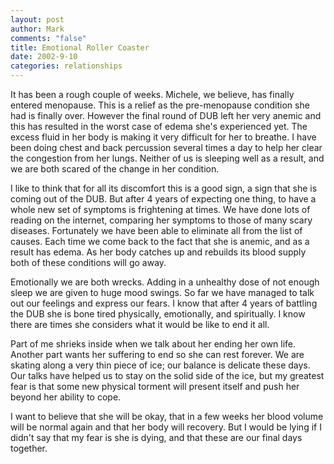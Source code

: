 ```yaml
--- 
layout: post
author: Mark
comments: "false"
title: Emotional Roller Coaster
date: 2002-9-10
categories: relationships
---
```

It has been a rough couple of weeks. Michele, we believe, has finally entered menopause. This is a relief as the pre-menopause condition she had is finally over. However the final round of DUB left her very anemic and this has resulted in the worst case of edema she's experienced yet. The excess fluid in her body is making it very difficult for her to breathe. I have been doing chest and back percussion several times a day to help her clear the congestion from her lungs. Neither of us is sleeping well as a result, and we are both scared of the change in her condition.

I like to think that for all its discomfort this is a good sign, a sign that she is coming out of the DUB. But after 4 years of expecting one thing, to have a whole new set of symptoms is frightening at times. We have done lots of reading on the internet, comparing her symptoms to those of many scary diseases. Fortunately we have been able to eliminate all from the list of causes. Each time we come back to the fact that she is anemic, and as a result has edema. As her body catches up and rebuilds its blood supply both of these conditions will go away.

Emotionally we are both wrecks. Adding in a unhealthy dose of not enough sleep we are given to huge mood swings. So far we have managed to talk out our feelings and express our fears. I know that after 4 years of battling the DUB she is bone tired physically, emotionally, and spiritually. I know there are times she considers what it would be like to end it all.

Part of me shrieks inside when we talk about her ending her own life. Another part wants her suffering to end so she can rest forever. We are skating along a very thin piece of ice; our balance is delicate these days. Our talks have helped us to stay on the solid side of the ice, but my greatest fear is that some new physical torment will present itself and push her beyond her ability to cope.

I want to believe that she will be okay, that in a few weeks her blood volume will be normal again and that her body will recovery. But I would be lying if I didn't say that my fear is she is dying, and that these are our final days together.


